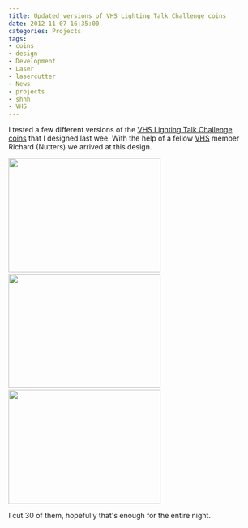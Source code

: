 ```yaml
---
title: Updated versions of VHS Lighting Talk Challenge coins
date: 2012-11-07 16:35:00
categories: Projects 
tags: 
- coins
- design
- Development
- Laser
- lasercutter
- News
- projects
- shhh
- VHS
---
```

I tested a few different versions of the <a href="/vhs-lighting-talk-challenge-coins-super-happy-hacker-house/">VHS Lighting Talk Challenge coins</a> that I designed last wee. With the help of a fellow <a href="http://vancouver.hackspace.ca/">VHS</a> member Richard (Nutters) we arrived at this design.

<a href="/public/uploads/2012/11/2012-11-06-22.42.25.jpg"><img class="alignnone size-medium wp-image-2946" title="2012-11-06 22.42.25" src="/public/uploads/2012/11/2012-11-06-22.42.25-300x225.jpg" alt="" width="300" height="225" /></a> <a href="/public/uploads/2012/11/2012-11-06-22.40.38.jpg"><img class="alignnone size-medium wp-image-2948" title="2012-11-06 22.40.38" src="/public/uploads/2012/11/2012-11-06-22.40.38-300x225.jpg" alt="" width="300" height="225" /></a> <a href="/public/uploads/2012/11/2012-11-07-08.38.28.jpg"><img class="alignnone size-medium wp-image-2947" title="2012-11-07 08.38.28" src="/public/uploads/2012/11/2012-11-07-08.38.28-300x225.jpg" alt="" width="300" height="225" /></a>

I cut 30 of them, hopefully that's enough for the entire night.
